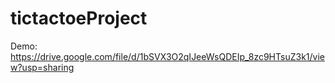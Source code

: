 # tictactoeProject

Demo:
https://drive.google.com/file/d/1bSVX3O2qIJeeWsQDEIp_8zc9HTsuZ3k1/view?usp=sharing
